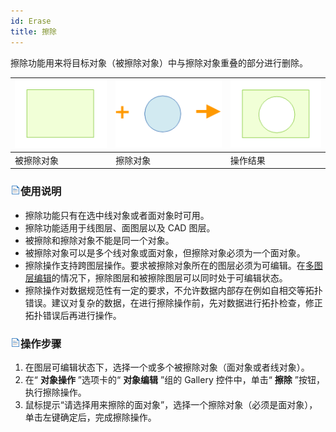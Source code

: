 ```yaml
---
id: Erase
title: 擦除  
---  
```

擦除功能用来将目标对象（被擦除对象）中与擦除对象重叠的部分进行删除。

![](img/Erase1.png) | ![](img/Erase2.png) | ![](img/Erase3.png)  
---|---|---  
被擦除对象 | 擦除对象 | 操作结果  
  
### ![](../../../img/read.gif)使用说明

  * 擦除功能只有在选中线对象或者面对象时可用。
  * 擦除功能适用于线图层、面图层以及 CAD 图层。
  * 被擦除和擦除对象不能是同一个对象。
  * 被擦除对象可以是多个线对象或面对象，但擦除对象必须为一个面对象。
  * 擦除操作支持跨图层操作。要求被擦除对象所在的图层必须为可编辑。在[多图层编辑](MultiLayerEditSet.htm)的情况下，擦除图层和被擦除图层可以同时处于可编辑状态。
  * 擦除操作对数据规范性有一定的要求，不允许数据内部存在例如自相交等拓扑错误。建议对复杂的数据，在进行擦除操作前，先对数据进行拓扑检查，修正拓扑错误后再进行操作。

### ![](../../../img/read.gif)操作步骤

  1. 在图层可编辑状态下，选择一个或多个被擦除对象（面对象或者线对象）。 
  2. 在“ **对象操作** ”选项卡的“ **对象编辑** ”组的 Gallery 控件中，单击“ **擦除** ”按钮，执行擦除操作。
  3. 鼠标提示“请选择用来擦除的面对象”，选择一个擦除对象（必须是面对象），单击左键确定后，完成擦除操作。



